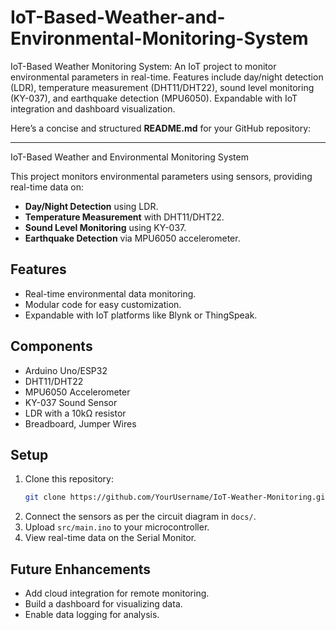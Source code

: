 # IoT-Based-Weather-and-Environmental-Monitoring-System
IoT-Based Weather Monitoring System: An IoT project to monitor environmental parameters in real-time. Features include day/night detection (LDR), temperature measurement (DHT11/DHT22), sound level monitoring (KY-037), and earthquake detection (MPU6050). Expandable with IoT integration and dashboard visualization.

Here’s a concise and structured **README.md** for your GitHub repository:  

---

 IoT-Based Weather and Environmental Monitoring System  

This project monitors environmental parameters using sensors, providing real-time data on:  
- **Day/Night Detection** using LDR.  
- **Temperature Measurement** with DHT11/DHT22.  
- **Sound Level Monitoring** using KY-037.  
- **Earthquake Detection** via MPU6050 accelerometer.  

## Features  
- Real-time environmental data monitoring.  
- Modular code for easy customization.  
- Expandable with IoT platforms like Blynk or ThingSpeak.  

## Components  
- Arduino Uno/ESP32  
- DHT11/DHT22  
- MPU6050 Accelerometer  
- KY-037 Sound Sensor  
- LDR with a 10kΩ resistor  
- Breadboard, Jumper Wires  

## Setup  
1. Clone this repository:  
   ```bash
   git clone https://github.com/YourUsername/IoT-Weather-Monitoring.git
   ```  
2. Connect the sensors as per the circuit diagram in `docs/`.  
3. Upload `src/main.ino` to your microcontroller.  
4. View real-time data on the Serial Monitor.  

## Future Enhancements  
- Add cloud integration for remote monitoring.  
- Build a dashboard for visualizing data.  
- Enable data logging for analysis.  
